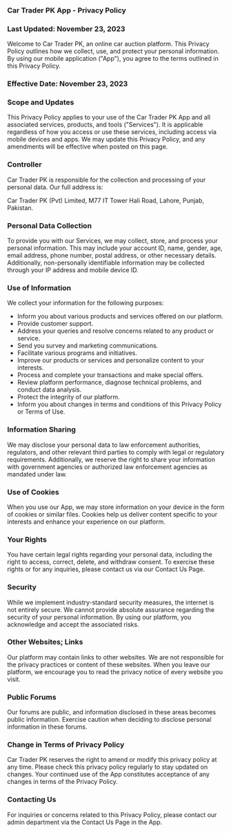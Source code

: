 ### Car Trader PK App - Privacy Policy

### Last Updated: November 23, 2023

Welcome to Car Trader PK, an online car auction platform. This Privacy Policy outlines how we collect, use, and protect your personal information. By using our mobile application ("App"), you agree to the terms outlined in this Privacy Policy.

### Effective Date: November 23, 2023

### Scope and Updates

This Privacy Policy applies to your use of the Car Trader PK App and all associated services, products, and tools ("Services"). It is applicable regardless of how you access or use these services, including access via mobile devices and apps. We may update this Privacy Policy, and any amendments will be effective when posted on this page.

### Controller

Car Trader PK is responsible for the collection and processing of your personal data. Our full address is:

Car Trader PK (Pvt) Limited, M77 IT Tower Hali Road, Lahore, Punjab, Pakistan.

### Personal Data Collection

To provide you with our Services, we may collect, store, and process your personal information. This may include your account ID, name, gender, age, email address, phone number, postal address, or other necessary details. Additionally, non-personally identifiable information may be collected through your IP address and mobile device ID.

### Use of Information

We collect your information for the following purposes:

- Inform you about various products and services offered on our platform.
- Provide customer support.
- Address your queries and resolve concerns related to any product or service.
- Send you survey and marketing communications.
- Facilitate various programs and initiatives.
- Improve our products or services and personalize content to your interests.
- Process and complete your transactions and make special offers.
- Review platform performance, diagnose technical problems, and conduct data analysis.
- Protect the integrity of our platform.
- Inform you about changes in terms and conditions of this Privacy Policy or Terms of Use.

### Information Sharing

We may disclose your personal data to law enforcement authorities, regulators, and other relevant third parties to comply with legal or regulatory requirements. Additionally, we reserve the right to share your information with government agencies or authorized law enforcement agencies as mandated under law.

### Use of Cookies

When you use our App, we may store information on your device in the form of cookies or similar files. Cookies help us deliver content specific to your interests and enhance your experience on our platform.

### Your Rights

You have certain legal rights regarding your personal data, including the right to access, correct, delete, and withdraw consent. To exercise these rights or for any inquiries, please contact us via our Contact Us Page.

### Security

While we implement industry-standard security measures, the internet is not entirely secure. We cannot provide absolute assurance regarding the security of your personal information. By using our platform, you acknowledge and accept the associated risks.

### Other Websites; Links

Our platform may contain links to other websites. We are not responsible for the privacy practices or content of these websites. When you leave our platform, we encourage you to read the privacy notice of every website you visit.

### Public Forums

Our forums are public, and information disclosed in these areas becomes public information. Exercise caution when deciding to disclose personal information in these forums.

### Change in Terms of Privacy Policy

Car Trader PK reserves the right to amend or modify this privacy policy at any time. Please check this privacy policy regularly to stay updated on changes. Your continued use of the App constitutes acceptance of any changes in terms of the Privacy Policy.

### Contacting Us

For inquiries or concerns related to this Privacy Policy, please contact our admin department via the Contact Us Page in the App.
